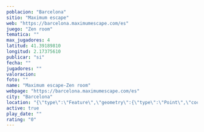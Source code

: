 ```yaml
---
poblacion: "Barcelona"
sitio: "Maximum escape"
web: "https://barcelona.maximumescape.com/es"
juego: "Zen room"
tematica: ""
max_jugadores: 4
latitud: 41.39189810
longitud: 2.17375610
publicar: "si"
fecha: ""
jugadores: ""
valoracion: 
foto: ""
name: "Maximum escape-Zen room"
webpage: "https://barcelona.maximumescape.com/es"
city: "Barcelona"
location: "{\"type\":\"Feature\",\"geometry\":{\"type\":\"Point\",\"coordinates\":[2.1737561,41.3918981]}}"
active: true
play_date: ""
rating: "0"
---
```

